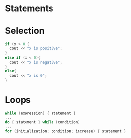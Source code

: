 Statements
==========


Selection
=========

```c++
if (x > 0){
  cout << "x is positive";
}
else if (x < 0){
  cout << "x is negative";
}
else{
  cout << "x is 0";
}
```

Loops
=====

```c++
while (expression) { statement } 
...
do { statement } while (condition)
...
for (initialization; condition; increase) { statement }
```

